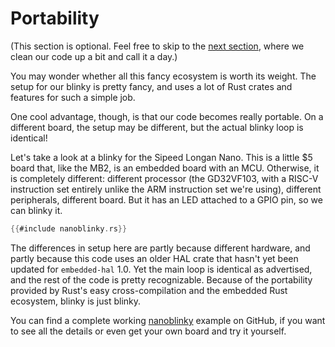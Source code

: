 # Portability

(This section is optional. Feel free to skip to the [next section], where we clean our code up a bit
and call it a day.)

[next section]: board-support.html

You may wonder whether all this fancy ecosystem is worth its weight. The setup for our blinky is
pretty fancy, and uses a lot of Rust crates and features for such a simple job.

One cool advantage, though, is that our code becomes really portable. On a different board, the
setup may be different, but the actual blinky loop is identical!

Let's take a look at a blinky for the Sipeed Longan Nano. This is a little $5 board that, like the
MB2, is an embedded board with an MCU. Otherwise, it is completely different: different processor
(the GD32VF103, with a RISC-V instruction set entirely unlike the ARM instruction set we're using),
different peripherals, different board. But it has an LED attached to a GPIO pin, so we can blinky
it.

```rust
{{#include nanoblinky.rs}}
```

The differences in setup here are partly because different hardware, and partly because this code
uses an older HAL crate that hasn't yet been updated for `embedded-hal` 1.0. Yet the main loop is
identical as advertised, and the rest of the code is pretty recognizable. Because of the portability
provided by Rust's easy cross-compilation and the embedded Rust ecosystem, blinky is just blinky.

You can find a complete working [nanoblinky] example on GitHub, if you want to see all the
details or even get your own board and try it yourself.

[nanoblinky]: https://github.com/pdx-cs-rust/nanoblinky
